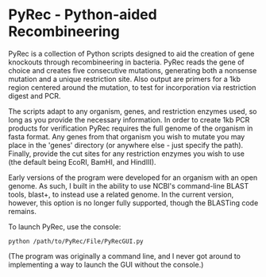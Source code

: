 # PyRec - Python-aided Recombineering

PyRec is a collection of Python scripts designed to aid the creation of gene knockouts through recombineering in bacteria. PyRec reads the gene of choice and creates five consecutive mutations, generating both a nonsense mutation and a unique restriction site. Also output are primers for a 1kb region centered around the mutation, to test for incorporation via restriction digest and PCR.

The scripts adapt to any organism, genes, and restriction enzymes used, so long as you provide the necessary information. In order to create 1kb PCR products for verification PyRec requires the full genome of the organism in fasta format. Any genes from that organism you wish to mutate you may place in the 'genes' directory (or anywhere else - just specify the path). Finally, provide the cut sites for any restriction enzymes you wish to use (the default being EcoRI, BamHI, and HindIII). 

Early versions of the program were developed for an organism with an open genome. As such, I built in the ability to use NCBI's command-line BLAST tools, blast+, to instead use a related genome. In the current version, however, this option is no longer fully supported, though the BLASTing code remains.

To launch PyRec, use the console:

	python /path/to/PyRec/File/PyRecGUI.py
	
(The program was originally a command line, and I never got around to implementing a way to launch the GUI without the console.)
